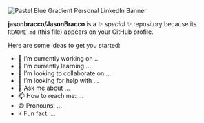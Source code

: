![Pastel Blue Gradient Personal LinkedIn Banner](https://github.com/jasonbracco/JasonBracco/assets/102670193/debb422e-5aa3-4470-bf6e-7e5ebd72c03a)



**jasonbracco/JasonBracco** is a ✨ _special_ ✨ repository because its `README.md` (this file) appears on your GitHub profile.

Here are some ideas to get you started:

- 🔭 I’m currently working on ...
- 🌱 I’m currently learning ...
- 👯 I’m looking to collaborate on ...
- 🤔 I’m looking for help with ...
- 💬 Ask me about ...
- 📫 How to reach me: ...
- 😄 Pronouns: ...
- ⚡ Fun fact: ...
